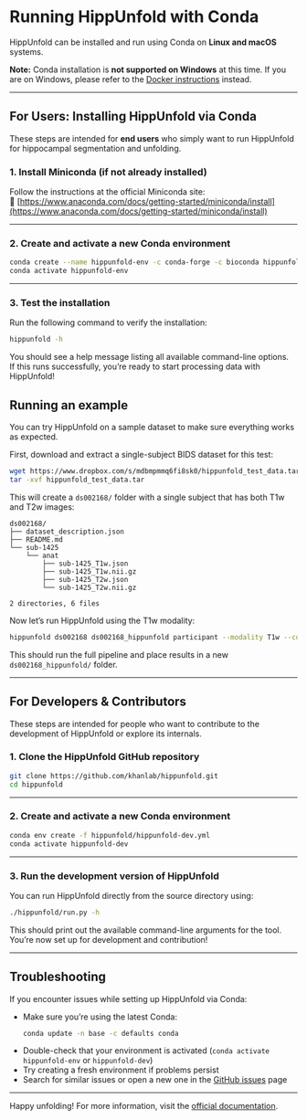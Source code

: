 # Running HippUnfold with Conda

HippUnfold can be installed and run using Conda on **Linux and macOS** systems.

**Note:** Conda installation is **not supported on Windows** at this time. If you are on Windows, please refer to the [Docker instructions](docker.md) instead.

---

## For Users: Installing HippUnfold via Conda

These steps are intended for **end users** who simply want to run HippUnfold for hippocampal segmentation and unfolding.

### 1. Install Miniconda (if not already installed)

Follow the instructions at the official Miniconda site:  
🔗 [https://www.anaconda.com/docs/getting-started/miniconda/install](https://www.anaconda.com/docs/getting-started/miniconda/install)

---

### 2. Create and activate a new Conda environment

```bash
conda create --name hippunfold-env -c conda-forge -c bioconda hippunfold
conda activate hippunfold-env
```

---

### 3. Test the installation

Run the following command to verify the installation:

```bash
hippunfold -h
```

You should see a help message listing all available command-line options.  
If this runs successfully, you’re ready to start processing data with HippUnfold!

## Running an example

You can try HippUnfold on a sample dataset to make sure everything works as expected.

First, download and extract a single-subject BIDS dataset for this test:

```bash
wget https://www.dropbox.com/s/mdbmpmmq6fi8sk0/hippunfold_test_data.tar 
tar -xvf hippunfold_test_data.tar
```

This will create a `ds002168/` folder with a single subject that has both T1w and T2w images:

```
ds002168/
├── dataset_description.json
├── README.md
└── sub-1425
    └── anat
        ├── sub-1425_T1w.json
        ├── sub-1425_T1w.nii.gz
        ├── sub-1425_T2w.json
        └── sub-1425_T2w.nii.gz

2 directories, 6 files
```

Now let’s run HippUnfold using the T1w modality:

```bash
hippunfold ds002168 ds002168_hippunfold participant --modality T1w --cores all --use-conda
```

This should run the full pipeline and place results in a new `ds002168_hippunfold/` folder.

---

## For Developers & Contributors

These steps are intended for people who want to contribute to the development of HippUnfold or explore its internals.

### 1. Clone the HippUnfold GitHub repository

```bash
git clone https://github.com/khanlab/hippunfold.git
cd hippunfold
```

---

### 2. Create and activate a new Conda environment

```bash
conda env create -f hippunfold/hippunfold-dev.yml
conda activate hippunfold-dev
```

---

### 3. Run the development version of HippUnfold

You can run HippUnfold directly from the source directory using:

```bash
./hippunfold/run.py -h
```

This should print out the available command-line arguments for the tool.  
You’re now set up for development and contribution!

---

## Troubleshooting

If you encounter issues while setting up HippUnfold via Conda:

- Make sure you’re using the latest Conda:
  ```bash
  conda update -n base -c defaults conda
  ```
- Double-check that your environment is activated (`conda activate hippunfold-env` or `hippunfold-dev`)
- Try creating a fresh environment if problems persist
- Search for similar issues or open a new one in the [GitHub issues](https://github.com/khanlab/hippunfold/issues) page

---

Happy unfolding!
For more information, visit the [official documentation]( hippunfold.readthedocs.io ).
